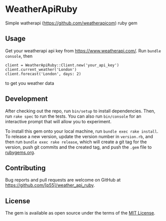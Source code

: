 # WeatherApiRuby

Simple watherapi (https://github.com/weatherapicom) ruby gem

## Usage

Get your weatherapi api key from https://www.weatherapi.com/. Run `bundle console`, then
```
client = WeatherApiRuby::Client.new('your_api_key')
client.current_weather('London')
client.forecast('London', days: 2)
```
to get you weather data


## Development

After checking out the repo, run `bin/setup` to install dependencies. Then, run `rake spec` to run the tests. You can also run `bin/console` for an interactive prompt that will allow you to experiment.

To install this gem onto your local machine, run `bundle exec rake install`. To release a new version, update the version number in `version.rb`, and then run `bundle exec rake release`, which will create a git tag for the version, push git commits and the created tag, and push the `.gem` file to [rubygems.org](https://rubygems.org).

## Contributing

Bug reports and pull requests are welcome on GitHub at https://github.com/[p55]/weather_api_ruby.

## License

The gem is available as open source under the terms of the [MIT License](https://opensource.org/licenses/MIT).
